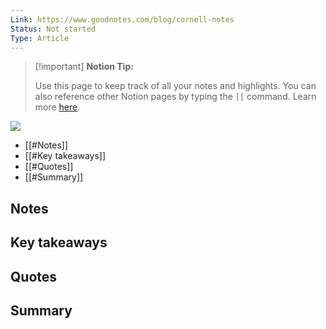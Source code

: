```yaml
---
Link: https://www.goodnotes.com/blog/cornell-notes
Status: Not started
Type: Article
---
```

> [!important] **Notion Tip:**
> 
> Use this page to keep track of all your notes and highlights. You can also reference other Notion pages by typing the `[[` command. Learn more [here](https://www.notion.so/help/create-links-and-backlinks).

  

[![](https://www.notion.so)](https://www.notion.so)

- [[#Notes]]
- [[#Key takeaways]]
- [[#Quotes]]
- [[#Summary]]

## Notes

## Key takeaways

## Quotes

## Summary